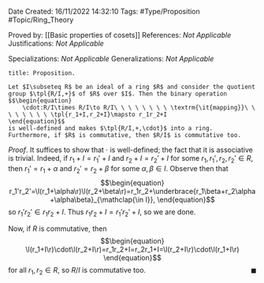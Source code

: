 <div class="topSpace"></div>

Date Created: 16/11/2022 14:32:10
Tags: #Type/Proposition #Topic/Ring_Theory

Proved by: [[Basic properties of cosets]]
References: _Not Applicable_
Justifications: _Not Applicable_

Specializations: _Not Applicable_
Generalizations: _Not Applicable_

``` ad-Proposition
title: Proposition.

Let $I\subseteq R$ be an ideal of a ring $R$ and consider the quotient group $\tpl{R/I,+}$ of $R$ over $I$. Then the binary operation
$$\begin{equation}
    \cdot:R/I\times R/I\to R/I\ \ \ \ \ \ \ \ \textrm{\it{mapping}}\ \ \ \ \ \ \ \ \tpl{r_1+I,r_2+I}\mapsto r_1r_2+I
\end{equation}$$
is well-defined and makes $\tpl{R/I,+,\cdot}$ into a ring. Furthermore, if $R$ is commutative, then $R/I$ is commutative too.

```

_Proof_. It suffices to show that $\cdot$ is well-defined; the fact that it is associative is trivial. Indeed, if $r_1+I=r_1'+I$ and $r_2+I=r_2'+I$ for some $r_1,r_1',r_2,r_2'\in R$, then $r_1'=r_1+\alpha$ and $r_2'=r_2+\beta$ for some $\alpha,\beta\in I$. Observe then that
$$\begin{equation}
    r_1'r_2'=\l(r_1+\alpha\r)\l(r_2+\beta\r)=r_1r_2+\underbrace{r_1\beta+r_2\alpha+\alpha\beta}_{\mathclap{\in I}},
\end{equation}$$
so $r_1'r_2'\in r_1r_2+I$. Thus $r_1r_2+I=r_1'r_2'+I$, so we are done.

Now, if $R$ is commutative, then
$$\begin{equation}
    \l(r_1+I\r)\cdot\l(r_2+I\r)=r_1r_2+I=r_2r_1+I=\l(r_2+I\r)\cdot\l(r_1+I\r)
\end{equation}$$
for all $r_1,r_2\in R$, so $R/I$ is commutative too.<span style="float:right;">$\blacksquare$</span>
